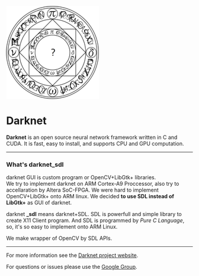 <!-- ![Darknet Logo](http://pjreddie.com/media/files/darknet-black-small.png) -->
<img src="./files/Magic_formation.png" alt="logo" width="250"/>

# Darknet
**Darknet** is an open source neural network framework written in C and CUDA. It is fast, easy to install, and supports CPU and GPU computation.

***

### What's darknet_sdl  

darknet GUI is custom program or OpenCV+LibGtk+ libraries.  
We try to implement darknet on ARM Cortex-A9 Proccessor, also try to accellaration by Altera SoC-FPGA.  We were hard to implement OpenCV+LibGtk+ onto ARM linux.  We decided **to use SDL instead of LibGtk+** as GUI of darknet.  

darknet **_sdl** means darknet+SDL.  SDL is powerfull and simple library to create X11 Client program.  And SDL is programmed by *Pure C Language*, so, it's so easy to implement onto ARM Linux.  

We make wrapper of OpenCV by SDL APIs.  

***

For more information see the [Darknet project website](http://pjreddie.com/darknet).

For questions or issues please use the [Google Group](https://groups.google.com/forum/#!forum/darknet).
